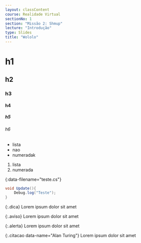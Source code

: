 ```yaml
---
layout: classContent
course: Realidade Virtual
sectionNo: 1
section: "Missão 2: Shmup"
lecture: "Introdução"
type: Slides
title: "Wololo"
---
```



# h1

## h2

### h3

#### h4

##### h5

###### h6

- lista
- nao
- numeradak

1. lista
1. numerada

{:data-filename="teste.cs"}
```csharp
void Update(){
    Debug.log("Teste");
}
```

{:.dica}
Lorem ipsum dolor sit amet

{:.aviso}
Lorem ipsum dolor sit amet

{:.alerta}
Lorem ipsum dolor sit amet

{:.citacao data-name="Alan Turing"}
Lorem ipsum dolor sit amet

